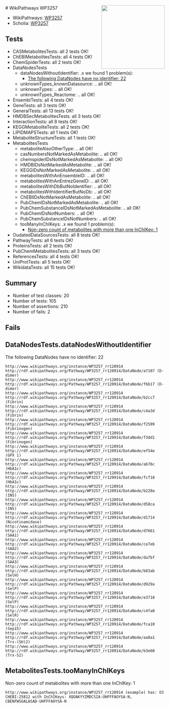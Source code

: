 <img style="float: right; width: 200px" src="https://upload.wikimedia.org/wikipedia/commons/thumb/8/83/Wplogo_with_text_500.png/640px-Wplogo_with_text_500.png" />
# WikiPathways WP3257

* WikiPathways: [WP3257](https://new.wikipathways.org/pathways/WP3257)
* Scholia: [WP3257](https://scholia.toolforge.org/wikipathways/WP3257)
## Tests
* CASMetabolitesTests: all 2 tests OK!
* ChEBIMetabolitesTests: all 4 tests OK!
* ChemSpiderTests: all 2 tests OK!
* DataNodesTests
    * dataNodesWithoutIdentifier: .x we found 1 problem(s):
        * [The following DataNodes have no identifier: 22](#8792c4b1)
    * unknownTypes_knownDatasource: .. all OK!
    * unknownTypes: .. all OK!
    * unknownTypes_Reactome: .. all OK!
* EnsemblTests: all 4 tests OK!
* GeneTests: all 3 tests OK!
* GeneralTests: all 13 tests OK!
* HMDBSecMetabolitesTests: all 3 tests OK!
* InteractionTests: all 8 tests OK!
* KEGGMetaboliteTests: all 2 tests OK!
* LIPIDMAPSTests: all 1 tests OK!
* MetaboliteStructureTests: all 1 tests OK!
* MetabolitesTests
    * metaboliteAlsoOtherType: .. all OK!
    * casNumbersNotMarkedAsMetabolite: .. all OK!
    * chemspiderIDsNotMarkedAsMetabolite: .. all OK!
    * HMDBIDsNotMarkedAsMetabolite: .. all OK!
    * KEGGIDsNotMarkedAsMetabolite: .. all OK!
    * metabolitesWithAnEnsembleID: .. all OK!
    * metabolitesWithAnEntrezGeneID: .. all OK!
    * metabolitesWithDbButNoIdentifier: .. all OK!
    * metabolitesWithIdentifierButNoDb: .. all OK!
    * ChEBIIDsNotMarkedAsMetabolite: .. all OK!
    * PubChemIDsNotMarkedAsMetabolite: .. all OK!
    * PubChemSubstanceIDsNotMarkedAsMetabolite: .. all OK!
    * PubChemIDsNotNumbers: .. all OK!
    * PubChemSubstanceIDsNotNumbers: .. all OK!
    * tooManyInChIKeys: .x we found 1 problem(s):
        * [Non-zero count of metabolites with more than one InChIKey: 1](#a4e4037e)
* OudatedDataSourcesTests: all 8 tests OK!
* PathwayTests: all 6 tests OK!
* ProteinsTests: all 2 tests OK!
* PubChemMetabolitesTests: all 3 tests OK!
* ReferencesTests: all 4 tests OK!
* UniProtTests: all 5 tests OK!
* WikidataTests: all 15 tests OK!


## Summary

* Number of test classes: 20
* Number of tests: 105
* Number of assertions: 210
* Number of fails: 2

## Fails

<a name="8792c4b1" />

## DataNodesTests.dataNodesWithoutIdentifier

The following DataNodes have no identifier: 22
```
http://www.wikipathways.org/instance/WP3257_rr120914 http://rdf.wikipathways.org/Pathway/WP3257_rr120914/DataNode/a7107 (D-dimer)
http://www.wikipathways.org/instance/WP3257_rr120914 http://rdf.wikipathways.org/Pathway/WP3257_rr120914/DataNode/f6b17 (D-dimer)
http://www.wikipathways.org/instance/WP3257_rr120914 http://rdf.wikipathways.org/Pathway/WP3257_rr120914/DataNode/b2cc7 (Fibrin)
http://www.wikipathways.org/instance/WP3257_rr120914 http://rdf.wikipathways.org/Pathway/WP3257_rr120914/DataNode/c4a3d (Fibrin)
http://www.wikipathways.org/instance/WP3257_rr120914 http://rdf.wikipathways.org/Pathway/WP3257_rr120914/DataNode/f2509 (Fibrinogen)
http://www.wikipathways.org/instance/WP3257_rr120914 http://rdf.wikipathways.org/Pathway/WP3257_rr120914/DataNode/f3dd1 (Fibrinogen)
http://www.wikipathways.org/instance/WP3257_rr120914 http://rdf.wikipathways.org/Pathway/WP3257_rr120914/DataNode/ef54e (GPX 1)
http://www.wikipathways.org/instance/WP3257_rr120914 http://rdf.wikipathways.org/Pathway/WP3257_rr120914/DataNode/ab76c (HbA1c)
http://www.wikipathways.org/instance/WP3257_rr120914 http://rdf.wikipathways.org/Pathway/WP3257_rr120914/DataNode/fcf18 (HbA1c)
http://www.wikipathways.org/instance/WP3257_rr120914 http://rdf.wikipathways.org/Pathway/WP3257_rr120914/DataNode/b220a (INS)
http://www.wikipathways.org/instance/WP3257_rr120914 http://rdf.wikipathways.org/Pathway/WP3257_rr120914/DataNode/d58ca (INS)
http://www.wikipathways.org/instance/WP3257_rr120914 http://rdf.wikipathways.org/Pathway/WP3257_rr120914/DataNode/d1714 (Nicotinamidase)
http://www.wikipathways.org/instance/WP3257_rr120914 http://rdf.wikipathways.org/Pathway/WP3257_rr120914/DataNode/d7661 (SAA1)
http://www.wikipathways.org/instance/WP3257_rr120914 http://rdf.wikipathways.org/Pathway/WP3257_rr120914/DataNode/ce7eb (SAA2)
http://www.wikipathways.org/instance/WP3257_rr120914 http://rdf.wikipathways.org/Pathway/WP3257_rr120914/DataNode/da7bf (SAA3)
http://www.wikipathways.org/instance/WP3257_rr120914 http://rdf.wikipathways.org/Pathway/WP3257_rr120914/DataNode/b83ab (SelH)
http://www.wikipathways.org/instance/WP3257_rr120914 http://rdf.wikipathways.org/Pathway/WP3257_rr120914/DataNode/d929a (SelP)
http://www.wikipathways.org/instance/WP3257_rr120914 http://rdf.wikipathways.org/Pathway/WP3257_rr120914/DataNode/e3718 (SelP)
http://www.wikipathways.org/instance/WP3257_rr120914 http://rdf.wikipathways.org/Pathway/WP3257_rr120914/DataNode/c4fa0 (SelR)
http://www.wikipathways.org/instance/WP3257_rr120914 http://rdf.wikipathways.org/Pathway/WP3257_rr120914/DataNode/fca10 (Sep15)
http://www.wikipathways.org/instance/WP3257_rr120914 http://rdf.wikipathways.org/Pathway/WP3257_rr120914/DataNode/aa8a1 (Trx-(SH)2)
http://www.wikipathways.org/instance/WP3257_rr120914 http://rdf.wikipathways.org/Pathway/WP3257_rr120914/DataNode/b3e60 (Trx-S2)
```

<a name="a4e4037e" />

## MetabolitesTests.tooManyInChIKeys

Non-zero count of metabolites with more than one InChIKey: 1
```
http://www.wikipathways.org/instance/WP3257_rr120914 (example) has: O3 CHEBI:25812 with InChIKeys: XQOAKYYZMDCSIA-UHFFFAOYSA-N, CBENFWSGALASAD-UHFFFAOYSA-N
```

